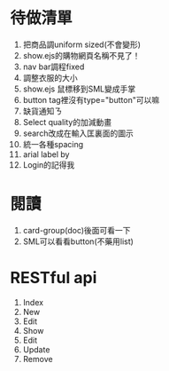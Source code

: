 # 待做清單
1. 把商品調uniform sized(不會變形)
2. show.ejs的購物網頁名稱不見了！
3. nav bar調程fixed
4. 調整衣服的大小
5. show.ejs 鼠標移到SML變成手掌
6. button tag裡沒有type="button"可以嘛
7. 缺貨通知ㄋ
8. Select quality的加減動畫
9. search改成在輸入匡裏面的圖示
10. 統一各種spacing
11. arial label by
12. Login的記得我



# 閱讀
1. card-group(doc)後面可看一下
2. SML可以看看button(不藥用list)



# RESTful api
 1. Index
 2. New
 3. Edit
 4. Show
 5. Edit
 6. Update
 7. Remove
